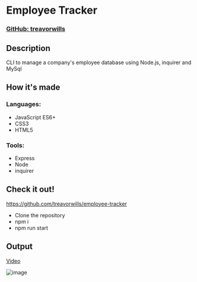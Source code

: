# Employee Tracker

### [ GitHub: treavorwills ]( https://github.com/treavorwills )
## Description
CLI to manage a company's employee database using Node.js, inquirer and MySql

## How it's made
### Languages:
- JavaScript ES6+
- CSS3
- HTML5

### Tools: 
- Express
- Node 
- inquirer

## Check it out!
[ https://github.com/treavorwills/employee-tracker ]( https://github.com/treavorwills/employee-tracker )

- Clone the repository
- npm i
- npm run start

## Output
[Video](https://drive.google.com/file/d/15oxIrrJlthZR4v9c0Y4oYRm8qXXSB1xw/view?usp=sharing)


![image](https://user-images.githubusercontent.com/25040852/190315021-d1276761-ca1c-43a5-b9d9-f6160e220dff.png)


